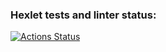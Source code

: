 ### Hexlet tests and linter status:
[![Actions Status](https://github.com/o-in-o/frontend-project-44/actions/workflows/hexlet-check.yml/badge.svg)](https://github.com/o-in-o/frontend-project-44/actions)
